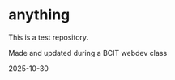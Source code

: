 # anything



This is a test repository.



Made and updated during a BCIT webdev class



2025-10-30

